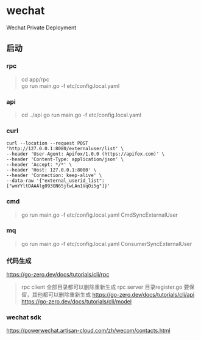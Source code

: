 # wechat
Wechat Private Deployment 

## 启动
### rpc
> cd app/rpc  
> go run main.go -f etc/config.local.yaml

### api
> cd ../api
> go run main.go -f etc/config.local.yaml

### curl
```
curl --location --request POST 'http://127.0.0.1:8080/externaluser/list' \
--header 'User-Agent: Apifox/1.0.0 (https://apifox.com)' \
--header 'Content-Type: application/json' \
--header 'Accept: */*' \
--header 'Host: 127.0.0.1:8080' \
--header 'Connection: keep-alive' \
--data-raw '{"external_userid_list":["wmYYltDAAAlg093GN65jtwLAn1VqOi5g"]}'
```

### cmd
> go run main.go -f etc/config.local.yaml CmdSyncExternalUser

### mq
> go run main.go -f etc/config.local.yaml ConsumerSyncExternalUser

### 代码生成
https://go-zero.dev/docs/tutorials/cli/rpc
> rpc client 全部目录都可以删除重新生成
> rpc server 目录register.go 要保留，其他都可以删除重新生成
https://go-zero.dev/docs/tutorials/cli/api
https://go-zero.dev/docs/tutorials/cli/model

### wechat sdk
https://powerwechat.artisan-cloud.com/zh/wecom/contacts.html
